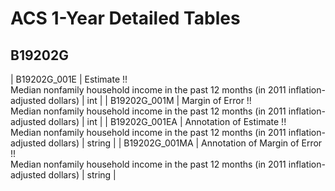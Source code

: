 # ACS 1-Year Detailed Tables

## B19202G

| B19202G_001E | Estimate !!<br>Median nonfamily household income in the past 12 months (in 2011 inflation-adjusted dollars) | int |
| B19202G_001M | Margin of Error !!<br>Median nonfamily household income in the past 12 months (in 2011 inflation-adjusted dollars) | int |
| B19202G_001EA | Annotation of Estimate !!<br>Median nonfamily household income in the past 12 months (in 2011 inflation-adjusted dollars) | string |
| B19202G_001MA | Annotation of Margin of Error !!<br>Median nonfamily household income in the past 12 months (in 2011 inflation-adjusted dollars) | string |


